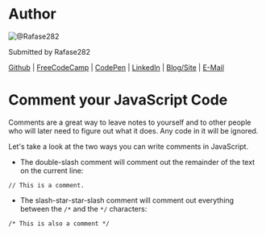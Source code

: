 # Author
![@Rafase282](https://avatars0.githubusercontent.com/Rafase282?&s=128)

Submitted by Rafase282

[Github](https://github.com/Rafase282) | [FreeCodeCamp](http://www.freecodecamp.com/rafase282) | [CodePen](http://codepen.io/Rafase282/) | [LinkedIn](https://www.linkedin.com/in/rafase282) | [Blog/Site](https://rafase282.wordpress.com/) | [E-Mail](mailto:rafase282@gmail.com)

# Comment your JavaScript Code
Comments are a great way to leave notes to yourself and to other people who will later need to figure out what it does. Any code in it will be ignored.

Let's take a look at the two ways you can write comments in JavaScript.
- The double-slash comment will comment out the remainder of the text on the current line:

`// This is a comment.`
- The slash-star-star-slash comment will comment out everything between the `/*` and the `*/` characters:

`/* This is also a comment */`

